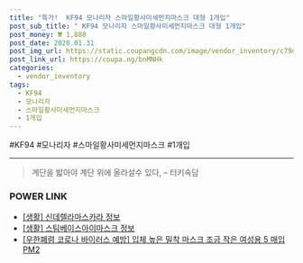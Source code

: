 ```yaml
--- 
title: "특가!  KF94 모나리자 스마일황사미세먼지마스크 대형 1개입" 
post_sub_title: " KF94 모나리자 스마일황사미세먼지마스크 대형 1개입" 
post_money: ₩ 1,880 
post_date: 2020.01.31 
post_img_url: https://static.coupangcdn.com/image/vendor_inventory/c79d/279db190eb6e34bd502ef118f415015522a2129767eee4cea41038e0d41d.jpg 
post_link_url: https://coupa.ng/bnMNHk 
categories: 
  - vendor_inventory 
tags: 
  - KF94 
  - 모나리자 
  - 스마일황사미세먼지마스크 
  - 1개입 
--- 
```

  #KF94 #모나리자 #스마일황사미세먼지마스크 #1개입 
<hr> 

> 계단을 밟아야 계단 위에 올라설수 있다, – 터키속담 


### POWER LINK

* <a href="https://blog.naver.com/sakai111/221770383122" target="_blank"> [생활] 신데렐라마스카라 정보 </a>
* <a href="https://blog.naver.com/fasyy4321/221759660259" target="_blank"> [생활] 스팀베이스아이마스크 정보 </a>
* <a href="https://blog.naver.com/santokki14/221785597064" target="_blank">[우한폐렴 코로나 바이러스 예방] 입체 높은 밀착 마스크 조금 작은 여성용 5 매입 PM2</a>
